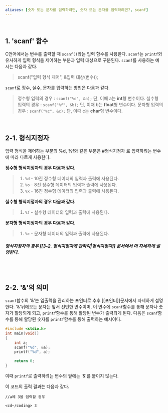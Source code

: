 ```yaml
---
aliases: [숫자 또는 문자를 입력하려면, 숫자 또는 문자를 입력하려면?, scanf]
---
```

<br>

## 1. 'scanf' 함수
C언어에서는 변수를 출력할 때 `scanf()`라는 입력 함수를 사용한다. `scanf`는 `printf`와 유사하게 입력 형식을 제어하는 부분과 입력 대상으로 구분된다. `scanf`를 사용하는 예시는 다음과 같다.

>	scanf("입력 형식 제어", &입력 대상(변수));
	
`scanf`로 정수, 실수, 문자를 입력하는 방법은 다음과 같다.

>정수형 입력의 경우 : `scanf("%d", &a);` 단, 이때 a는 **int**형 변수이다.
>실수형 입력의 경우 : `scanf("%f", &b);` 단, 이때 b는 **float**형 변수이다.
>문자형 입력의 경우 : `scanf("%c", &c);` 단, 이때 c는 **char**형 변수이다.

<br>



## 2-1. 형식지정자

입력 형식을 제어하는 부분의 %d, %f와 같은 부분은 #형식지정자 로 입력하려는 변수에 따라 다르게 사용한다.

**정수형 형식지정자의 경우 다음과 같다.**

 >1. `%d` - 10진 정수형 데이터의 입력과 출력에 사용된다.
 >2. `%o` - 8진 정수형 데이터의 입력과 출력에 사용된다.
 >3. `%x` - 16진 정수형 데이터의 입력과 출력에 사용된다.

**실수형 형식지정자의 경우 다음과 같다.**
> 1. `%f` - 실수형 데이터의 입력과 출력에 사용된다.

**문자형 형식지정자의 경우 다음과 같다.**
>1. `%c` - 문자형 데이터의 입력과 출력에 사용된다.

##### 형식지정자의 경우 [[3-2. 형식지정자에 관하여|형식지정자]] 문서에서 더 자세하게 설명한다.

<br>
<br>


## 2-2. '&'의 의미

`scanf`함수의 '&'는 입출력을 관리하는 포인터로 추후 [[포인터]]문서에서 자세하게 설명한다.
'&'뒤에오는 문자는 앞서 선언한 변수이며, 이 변수에 `scanf`함수를 통해 문자나 숫자가 할당되게 되고, `printf`함수를 통해 할당된 변수가 출력되게 된다. 
다음은 `scanf`함수를 통해 할당된 숫자를 `printf`함수를 통해 출력하는 예시이다.

```C
#include <stdio.h>
int main(void)]
{
	int a;
	scanf("%d", &a);
	printf("%d", a);

	return 0;
}
```

이때 `printf`로 출력하려는 변수의 앞에는 '&'를 붙이지 않는다.

이 코드의 출력 결과는 다음과 같다.

```console
//a에 3을 입력할 경우

<cd~/coding> 3
```




